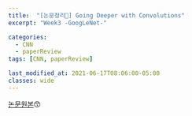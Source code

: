 ```yaml
---
title:  "[논문정리📃] Going Deeper with Convolutions"
excerpt: "Week3 -GoogLeNet-"

categories:
  - CNN
  - paperReview
tags: [CNN, paperReview]

last_modified_at: 2021-06-17T08:06:00-05:00
classes: wide
---
```


[논문원본](https://arxiv.org/abs/1409.4842)😙



